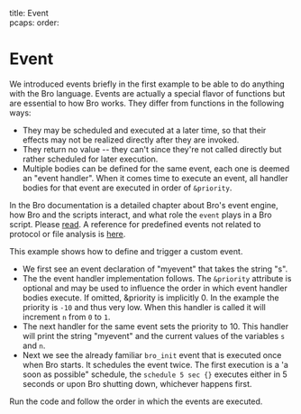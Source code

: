 title: Event	
pcaps: 
order:

Event
===================

We introduced events briefly in the first example to be able to do anything 
with the Bro language. Events are actually a special flavor of functions 
but are essential to how Bro works.
They differ from functions in the following ways:

* They may be scheduled and executed at a later time, so that their
  effects may not be realized directly after they are invoked.
* They return no value -- they can't since they're not called directly
  but rather scheduled for later execution.
* Multiple bodies can be defined for the same event, each one is
  deemed an "event handler". When it comes time to execute an
  event, all handler bodies for that event are executed in order of
  `&priority`.

In the Bro documentation is a detailed chapter about Bro's event engine, how Bro and the scripts
interact, and what role the `event` plays in a Bro script. Please [read](https://www.bro.org/sphinx-git/scripting/index.html#the-event-queue-and-event-handlers).
A reference for predefined events not related to protocol or file analysis is [here](https://www.bro.org/sphinx/scripts/base/bif/event.bif.bro.html).

This example shows how to define and trigger a custom event.

* We first see an event declaration of "myevent" that takes the string "s".
* The the event handler implementation follows. The `&priority` attribute is optional and
may be used to influence the order in which event handler bodies execute.
If omitted, &priority is implicitly 0. In the example the priority is `-10` and thus very low. 
When this handler is called it will increment `n` from `0` to `1`.
* The next handler for the same event sets the priority to 10. This handler will print the string "myevent"
and the current values of the variables `s` and `n`.
* Next we see the already familiar `bro_init` event that is executed
once when Bro starts. It schedules the event twice.
The first execution is a 'a soon as possible"
schedule, the `schedule 5 sec {}` executes either in 5 seconds or upon Bro shutting down, whichever 
happens first.

Run the code and follow the order in which the events are executed. 

